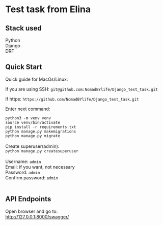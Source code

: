 # Test task from Elina

## Stack used

Python<br>
Django<br>
DRF<br>

## Quick Start

Quick guide for MacOs/Linux:
<br>

If you are using SSH: `git@github.com:NomadBYlife/Django_test_task.git`

If https: `https://github.com/NomadBYlife/Django_test_task.git`


Enter next command:


`python3 -m venv venv` <br>
`source venv/bin/activate`<br>
`pip install -r requirements.txt`<br>
`python manage.py makemigrations`<br>
`python manage.py migrate`<br>
<br>
Create superuser(admin):<br>
`python manage.py createsuperuser`<br>
<br>
Username: `admin`<br>
Email: if you want, not necessary<br>
Password: `admin`<br>
Confirm password: `admin`<br>
<br>

## API Endpoints

Open browser and go to: <br>
http://127.0.0.1:8000/swagger/
